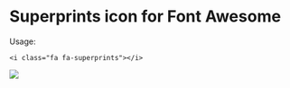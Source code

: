 # Superprints icon for Font Awesome

Usage:

	<i class="fa fa-superprints"></i>

![](https://raw.github.com/urre/Font-Awesome-Superprints-Icon/master/superprints.svg)